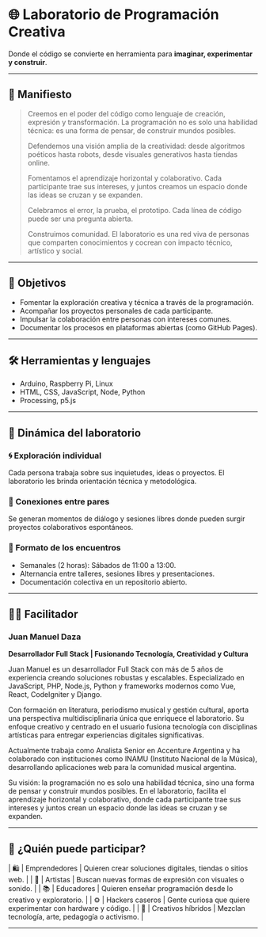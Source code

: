 # 🌐 Laboratorio de Programación Creativa

Donde el código se convierte en herramienta para **imaginar, experimentar y construir**.

---

## 📜 Manifiesto

> Creemos en el poder del código como lenguaje de creación, expresión y transformación.
> La programación no es solo una habilidad técnica: es una forma de pensar, de construir mundos posibles.
>
> Defendemos una visión amplia de la creatividad: desde algoritmos poéticos hasta robots, desde visuales generativos hasta tiendas online.
>
> Fomentamos el aprendizaje horizontal y colaborativo. Cada participante trae sus intereses, y juntos creamos un espacio donde las ideas se cruzan y se expanden.
>
> Celebramos el error, la prueba, el prototipo. Cada línea de código puede ser una pregunta abierta.
>
> Construimos comunidad. El laboratorio es una red viva de personas que comparten conocimientos y cocrean con impacto técnico, artístico y social.

---

## 🎯 Objetivos

- Fomentar la exploración creativa y técnica a través de la programación.
- Acompañar los proyectos personales de cada participante.
- Impulsar la colaboración entre personas con intereses comunes.
- Documentar los procesos en plataformas abiertas (como GitHub Pages).

---

## 🛠️ Herramientas y lenguajes

- Arduino, Raspberry Pi, Linux
- HTML, CSS, JavaScript, Node, Python
- Processing, p5.js

---

## 🧩 Dinámica del laboratorio

### 🌀 Exploración individual
Cada persona trabaja sobre sus inquietudes, ideas o proyectos. El laboratorio les brinda orientación técnica y metodológica.

### 🔗 Conexiones entre pares
Se generan momentos de diálogo y sesiones libres donde pueden surgir proyectos colaborativos espontáneos.

### 📐 Formato de los encuentros
- Semanales (2 horas): Sábados de 11:00 a 13:00.
- Alternancia entre talleres, sesiones libres y presentaciones.
- Documentación colectiva en un repositorio abierto.

---

## 👨‍🏫 Facilitador

### Juan Manuel Daza
**Desarrollador Full Stack | Fusionando Tecnología, Creatividad y Cultura**

Juan Manuel es un desarrollador Full Stack con más de 5 años de experiencia creando soluciones robustas y escalables. Especializado en JavaScript, PHP, Node.js, Python y frameworks modernos como Vue, React, CodeIgniter y Django.

Con formación en literatura, periodismo musical y gestión cultural, aporta una perspectiva multidisciplinaria única que enriquece el laboratorio. Su enfoque creativo y centrado en el usuario fusiona tecnología con disciplinas artísticas para entregar experiencias digitales significativas.

Actualmente trabaja como Analista Senior en Accenture Argentina y ha colaborado con instituciones como INAMU (Instituto Nacional de la Música), desarrollando aplicaciones web para la comunidad musical argentina.

Su visión: la programación no es solo una habilidad técnica, sino una forma de pensar y construir mundos posibles. En el laboratorio, facilita el aprendizaje horizontal y colaborativo, donde cada participante trae sus intereses y juntos crean un espacio donde las ideas se cruzan y se expanden.

---

## 👥 ¿Quién puede participar?

| 🛍️ | Emprendedores | Quieren crear soluciones digitales, tiendas o sitios web. |
| 🎨 | Artistas | Buscan nuevas formas de expresión con visuales o sonido. |
| 📚 | Educadores | Quieren enseñar programación desde lo creativo y exploratorio. |
| ⚙️ | Hackers caseros | Gente curiosa que quiere experimentar con hardware y código. |
| 🧠 | Creativos híbridos | Mezclan tecnología, arte, pedagogía o activismo. |

---
